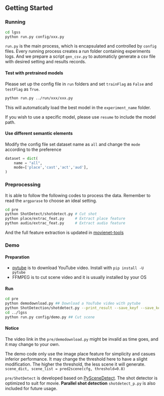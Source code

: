 ## Getting Started
### Running

```sh
cd lgss
python run.py config/xxx.py 
```

```run.py``` is the main process, which is encapsulated and controlled by ```config``` files.
Every running process creates a run folder containing experiments logs. 
And we prepare a script ```gen_csv.py``` to automaticly generate a csv file with desired setting and results records.

#### Test with pretrained models
Please set up the config file in ```run``` folders and set ``trainFlag`` as ``False`` and ``testFlag`` as ``True``.

```sh
python run.py ../run/xxx/xxx.py 
 ```

This will automatically load the best model in the ``experiment_name`` folder.

If you wish to use a specific model, please use ``resume`` to include the model path.

#### Use different semantic elements
Modify the config file set dataset name as ``all`` and change the ``mode`` according to the preference
```python
dataset = dict(
    name = "all",
    mode=['place','cast','act','aud'],
)
 ```


### Preprocessing
It is able to follow the following codes to process the data. Remember to read the ``argparase`` to choose an ideal setting.

```sh
cd pre
python ShotDetect/shotdetect.py # Cut shot 
python place/extrac_feat.py     # Extract place feature
python audio/extrac_feat.py     # Extract audio feature
 ```

And the full feature extraction is updated in [movienet-tools](https://github.com/movienet/movienet-tools)

### Demo
#### Preparation
- [pytube](https://github.com/nficano/pytube) is to download YouTube video. Install with ```pip install -U pytube```
- FFMPEG is to cut scene video and it is usually installed by your OS

#### Run
```sh
cd pre
python demodownload.py ## Download a YouTube video with pytube
python ShotDetection/shotdetect.py --print_result --save_keyf --save_keyf_txt ## Cut shot 
cd ../lgss
python run.py config/demo.py ## Cut scene 
 ```

#### Notice
The video link in the ``pre/demodownload.py`` might be invalid as time goes, and it may change to your own.

The demo code only use the image place feature for simplicity and casues inferior performance. It may change the threshold here to have a slight modification. The higher the threshold, the less scene it will generate. ``scene_dict, scene_list = pred2scene(cfg, threshold=0.8)``

```pre/ShotDetect``` is developed based on [PySceneDetect](https://pyscenedetect.readthedocs.io/en/latest/). The shot detector is optimized to suit for movie.
**Parallel shot detection** ``shotdetect_p.py`` is also included for future usage.